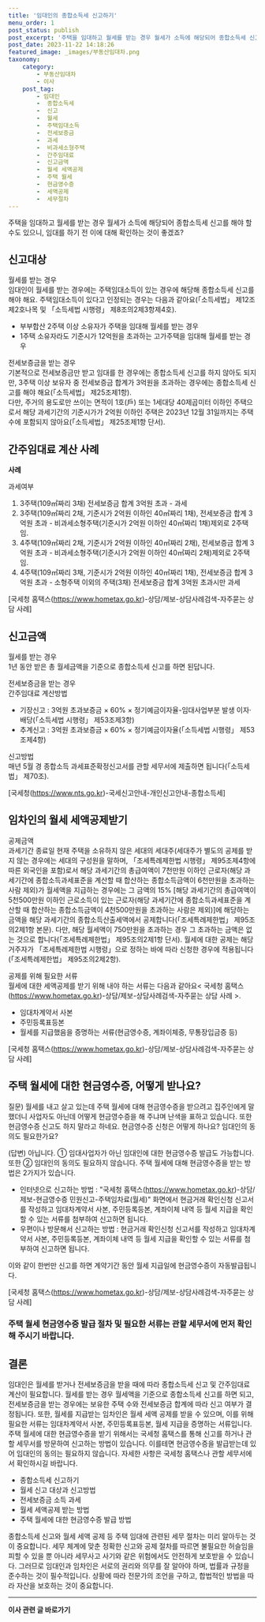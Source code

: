 ```yaml
---
title: '임대인의 종합소득세 신고하기'
menu_order: 1
post_status: publish
post_excerpt: '주택을 임대하고 월세를 받는 경우 월세가 소득에 해당되어 종합소득세 신고를 해야 할 수도 있으니, 임대를 하기 전 이에 대해 확인하는 것이 좋겠죠 '
post_date: 2023-11-22 14:18:26
featured_image: _images/부동산임대차.png
taxonomy:
    category:
        - 부동산임대차
        - 이사
    post_tag:
        - 임대인
        -  종합소득세
        -  신고
        -  월세
        -  주택임대소득
        -  전세보증금
        -  과세
        -  비과세소형주택
        -  간주임대료
        -  신고금액
        -  월세 세액공제
        -  주택 월세
        -  현금영수증
        -  세액공제
        -  세무절차
---
```



주택을 임대하고 월세를 받는 경우 월세가 소득에 해당되어 종합소득세 신고를 해야 할 수도 있으니, 임대를 하기 전 이에 대해 확인하는 것이 좋겠죠?

## 신고대상  

월세를 받는 경우  
임대인이 월세를 받는 경우에는 주택임대소득이 있는 경우에 해당해 종합소득세 신고를 해야 해요. 주택임대소득이 있다고 인정되는 경우는 다음과 같아요(「소득세법」 제12조제2호나목 및 「소득세법 시행령」 제8조의2제3항제4호).

- 부부합산 2주택 이상 소유자가 주택을 임대해 월세를 받는 경우
- 1주택 소유자라도 기준시가 12억원을 초과하는 고가주택을 임대해 월세를 받는 경우

전세보증금을 받는 경우  
기본적으로 전세보증금만 받고 임대를 한 경우에는 종합소득세 신고를 하지 않아도 되지만, 3주택 이상 보유자 중 전세보증금 합계가 3억원을 초과하는 경우에는 종합소득세 신고를 해야 해요(「소득세법」 제25조제1항).  
다만, 주거의 용도로만 쓰이는 면적이 1호(戶) 또는 1세대당 40제곱미터 이하인 주택으로서 해당 과세기간의 기준시가가 2억원 이하인 주택은 2023년 12월 31일까지는 주택 수에 포함되지 않아요(「소득세법」 제25조제1항 단서).

## 간주임대료 계산 사례  

**사례**  

과세여부  

1. 3주택(109㎡짜리 3채) 전세보증금 합계 3억원 초과 - 과세
2. 3주택(109㎡짜리 2채, 기준시가 2억원 이하인 40㎡짜리 1채), 전세보증금 합계 3억원 초과 - 비과세소형주택(기준시가 2억원 이하인 40㎡짜리 1채)제외로 2주택임.
3. 4주택(109㎡짜리 2채, 기준시가 2억원 이하인 40㎡짜리 2채), 전세보증금 합계 3억원 초과 - 비과세소형주택(기준시가 2억원 이하인 40㎡짜리 2채)제외로 2주택임.
4. 4주택(109㎡짜리 3채, 기준시가 2억원 이하인 40㎡짜리 1채), 전세보증금 합계 3억원 초과 - 소형주택 이외의 주택(3채) 전세보증금 합계 3억원 초과시만 과세

[국세청 홈택스(https://www.hometax.go.kr)-상담/제보-상담사례검색-자주묻는 상담 사례]  

## 신고금액  

월세를 받는 경우  
1년 동안 받은 총 월세금액을 기준으로 종합소득세 신고를 하면 된답니다.

전세보증금을 받는 경우  
간주임대료 계산방법  

- 기장신고 : 3억원 초과보증금 × 60% × 정기예금이자율-임대사업부분 발생 이자·배당(「소득세법 시행령」 제53조제3항)
- 추계신고 : 3억원 초과보증금 × 60% × 정기예금이자율(「소득세법 시행령」 제53조제4항)

신고방법  
매년 5월 경 종합소득 과세표준확정신고서를 관할 세무서에 제출하면 됩니다(「소득세법」 제70조).

[국세청(https://www.nts.go.kr)-국세신고안내-개인신고안내-종합소득세]  

## 임차인의 월세 세액공제받기  

공제금액  
과세기간 종료일 현재 주택을 소유하지 않은 세대의 세대주(세대주가 별도의 공제를 받지 않는 경우에는 세대의 구성원을 말하며, 「조세특례제한법 시행령」 제95조제4항에 따른 외국인을 포함)로서 해당 과세기간의 총급여액이 7천만원 이하인 근로자(해당 과세기간에 종합소득과세표준을 계산할 때 합산하는 종합소득금액이 6천만원을 초과하는 사람 제외)가 월세액을 지급하는 경우에는 그 금액의 15% [해당 과세기간의 총급여액이 5천500만원 이하인 근로소득이 있는 근로자(해당 과세기간에 종합소득과세표준을 계산할 때 합산하는 종합소득금액이 4천500만원을 초과하는 사람은 제외)]에 해당하는 금액을 해당 과세기간의 종합소득산출세액에서 공제합니다(「조세특례제한법」 제95조의2제1항 본문).
다만, 해당 월세액이 750만원을 초과하는 경우 그 초과하는 금액은 없는 것으로 합니다(「조세특례제한법」 제95조의2제1항 단서).
월세에 대한 공제는 해당 거주자가 「조세특례제한법 시행령」으로 정하는 바에 따라 신청한 경우에 적용됩니다(「조세특례제한법」 제95조의2제2항).

공제를 위해 필요한 서류  
월세에 대한 세액공제를 받기 위해 내야 하는 서류는 다음과 같아요< 국세청 홈택스(https://www.hometax.go.kr)-상담/제보-상담사례검색-자주묻는 상담 사례 >.

- 임대차계약서 사본
- 주민등록표등본
- 월세를 지급했음을 증명하는 서류(현금영수증, 계좌이체증, 무통장입금증 등)

[국세청 홈택스(https://www.hometax.go.kr)-상담/제보-상담사례검색-자주묻는 상담 사례]

## 주택 월세에 대한 현금영수증, 어떻게 받나요?  

질문) 월세를 내고 살고 있는데 주택 월세에 대해 현금영수증을 받으려고 집주인에게 말했더니 사업자도 아닌데 어떻게 현금영수증을 해 주냐며 난색을 표하고 있습니다. 또한 현금영수증 신고도 하지 말라고 하네요. 현금영수증 신청은 어떻게 하나요? 임대인의 동의도 필요한가요?

(답변) 아닙니다. ① 임대사업자가 아닌 임대인에 대한 현금영수증 발급도 가능합니다. 또한 ② 임대인의 동의도 필요하지 않습니다.
주택 월세에 대해 현금영수증을 받는 방법은 2가지가 있습니다.

- 인터넷으로 신고하는 방법 : "국세청 홈택스(https://www.hometax.go.kr)-상담/제보-현금영수증 민원신고-주택임차료(월세)" 화면에서 현금거래 확인신청 신고서를 작성하고 임대차계약서 사본, 주민등록등본, 계좌이체 내역 등 월세 지급을 확인할 수 있는 서류를 첨부하여 신고하면 됩니다.
- 우편이나 방문해서 신고하는 방법 : 현금거래 확인신청 신고서를 작성하고 임대차계약서 사본, 주민등록등본, 계좌이체 내역 등 월세 지급을 확인할 수 있는 서류를 첨부하여 신고하면 됩니다.

이와 같이 한번만 신고를 하면 계약기간 동안 월세 지급일에 현금영수증이 자동발급됩니다.

[국세청 홈택스(https://www.hometax.go.kr)-상담/제보-상담사례검색-자주묻는 상담 사례]

### 주택 월세 현금영수증 발급 절차 및 필요한 서류는 관할 세무서에 먼저 확인해 주시기 바랍니다.

## 결론  

임대인은 월세를 받거나 전세보증금을 받을 때에 따라 종합소득세 신고 및 간주임대료 계산이 필요합니다. 월세를 받는 경우 월세액을 기준으로 종합소득세 신고를 하면 되고, 전세보증금을 받는 경우에는 보유한 주택 수와 전세보증금 합계에 따라 신고 여부가 결정됩니다. 또한, 월세를 지급받는 임차인은 월세 세액 공제를 받을 수 있으며, 이를 위해 필요한 서류는 임대차계약서 사본, 주민등록표등본, 월세 지급을 증명하는 서류입니다. 주택 월세에 대한 현금영수증을 받기 위해서는 국세청 홈택스를 통해 신고를 하거나 관할 세무서를 방문하여 신고하는 방법이 있습니다. 이를테면 현금영수증을 발급받는데 있어 임대인의 동의는 필요하지 않습니다. 자세한 사항은 국세청 홈택스나 관할 세무서에서 확인하시길 바랍니다.  
- 종합소득세 신고하기
- 월세 신고 대상과 신고방법
- 전세보증금 소득 과세
- 월세 세액공제 받는 방법
- 주택 월세에 대한 현금영수증 발급 방법

종합소득세 신고와 월세 세액 공제 등 주택 임대에 관련된 세무 절차는 미리 알아두는 것이 중요합니다. 세무 체계에 맞춘 정확한 신고와 공제 절차를 따르면 불필요한 허슬임을 피할 수 있을 뿐 아니라 세무사고 사기와 같은 위험에서도 안전하게 보호받을 수 있습니다. 그러므로 임대인과 임차인은 서로의 권리와 의무를 잘 알아야 하며, 법률과 규정을 준수하는 것이 필수적입니다. 상황에 따라 전문가의 조언을 구하고, 합법적인 방법을 따라 자산을 보호하는 것이 중요합니다.
<!-- wp:separator -->
<hr class="wp-block-separator has-alpha-channel-opacity"/>
<!-- /wp:separator -->

<!-- wp:group {"backgroundColor":"base","layout":{"type":"constrained"}} -->
<div class="wp-block-group has-base-background-color has-background"><!-- wp:paragraph {"align":"center","fontSize":"medium"} -->
<p class="has-text-align-center has-large-font-size"><strong>이사 관련 글 바로가기</strong></p>
<!-- /wp:paragraph -->


<!-- wp:latest-posts
{"categories":[{"id":27430,"count":19,"description":"","link":"https://uknowlaw.com/category/%ec%9d%b4%ec%82%ac/","name":"이사","slug":"이사","taxonomy":"category","parent":0,"meta":[],"_links":{"self":[{"href":"https://uknowlaw.com/wp-json/wp/v2/categories/27430"}],"collection":[{"href":"https://uknowlaw.com/wp-json/wp/v2/categories"}],"about":[{"href":"https://uknowlaw.com/wp-json/wp/v2/taxonomies/category"}],"wp:post_type":[{"href":"https://uknowlaw.com/wp-json/wp/v2/posts?categories=27430"}],"curies":[{"name":"wp","href":"https://api.w.org/{rel}","templated":true}]}}],"postsToShow":100,"excerptLength":28,"postLayout":"grid","columns":2,"featuredImageAlign":"left","featuredImageSizeSlug":"large","fontSize":"small"} /--></div>
<!-- /wp:group -->